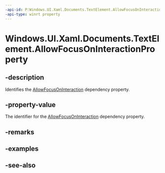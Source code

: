 ```yaml
---
-api-id: P:Windows.UI.Xaml.Documents.TextElement.AllowFocusOnInteractionProperty
-api-type: winrt property
---
```


<!-- Property syntax
public Windows.UI.Xaml.DependencyProperty AllowFocusOnInteractionProperty { get; }
-->

# Windows.UI.Xaml.Documents.TextElement.AllowFocusOnInteractionProperty

## -description
Identifies the [AllowFocusOnInteraction](textelement_allowfocusoninteraction.md) dependency property.



## -property-value
The identifier for the [AllowFocusOnInteraction](textelement_allowfocusoninteraction.md) dependency property.

## -remarks

## -examples

## -see-also
